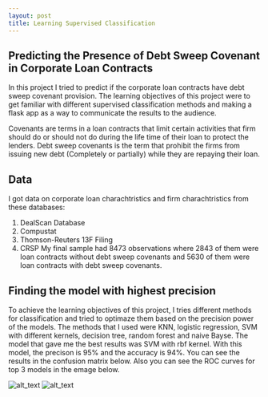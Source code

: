 ```yaml
---
layout: post
title: Learning Supervised Classification
---
```

## Predicting the Presence of Debt Sweep Covenant in Corporate Loan Contracts

In this project I tried to predict if the corporate loan contracts have debt sweep covenant provision. The learning objectives of this project were to get familiar with different supervised classification methods and making a flask app as a way to communicate the results to the audience. 

Covenants are terms in a loan contracts that limit certain activities that firm should do or should not do during the life time of their loan to protect the lenders. Debt sweep covenants is the term that prohibit the firms from issuing new debt (Completely or partially) while they are repaying their loan. 


## Data 
I got data on corporate loan charachtristics and firm charachtristics from these databases:
1) DealScan Database
2) Compustat
3) Thomson-Reuters 13F Filing
4) CRSP
My final sample had 8473 observations where 2843 of them were loan contracts without debt sweep covenants and 5630 of them were loan contracts with debt sweep covenants.

## Finding the model with highest precision
To achieve the learning objectives of this project, I tries different methods for classification and tried to optimaze them based on the precision power of the models. The methods that I used were KNN, logistic regression, SVM with different kernels, decision tree, random forest and naive Bayse. The model that gave me the best results was SVM with rbf kernel. With this model, the precison is 95% and the accuracy is 94%. You can see the results in the confusion matrix below. Also you can see the ROC curves for top 3 models in the emage below. 
 

![alt_text]({{site.url}}/images/p3_1.png)
![alt_text](https://raw.githubusercontent.com/mymnazari/mymnazari.github.io/master/images/p3_2.png)





